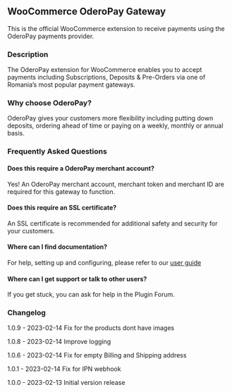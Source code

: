 ## WooCommerce OderoPay Gateway

This is the official WooCommerce extension to receive payments using the OderoPay payments provider.

### Description

The OderoPay extension for WooCommerce enables you to accept payments including Subscriptions, Deposits & Pre-Orders via one of Romania’s most popular payment gateways.

### Why choose OderoPay?

OderoPay gives your customers more flexibility including putting down deposits, ordering ahead of time or paying on a weekly, monthly or annual basis.

### Frequently Asked Questions

#### Does this require a OderoPay merchant account?

Yes! An OderoPay merchant account, merchant token and merchant ID are required for this gateway to function.

#### Does this require an SSL certificate? 

An SSL certificate is recommended for additional safety and security for your customers.

#### Where can I find documentation? 

For help, setting up and configuring, please refer to our [user guide](https://developer.pay.odero.ro)

#### Where can I get support or talk to other users?

If you get stuck, you can ask for help in the Plugin Forum.

### Changelog

1.0.9 - 2023-02-14
Fix for the products dont have images

1.0.8 - 2023-02-14
Improve logging

1.0.6 - 2023-02-14
Fix for empty Billing and Shipping address

1.0.1 - 2023-02-14
Fix for IPN webhook

1.0.0 - 2023-02-13
Initial version release


